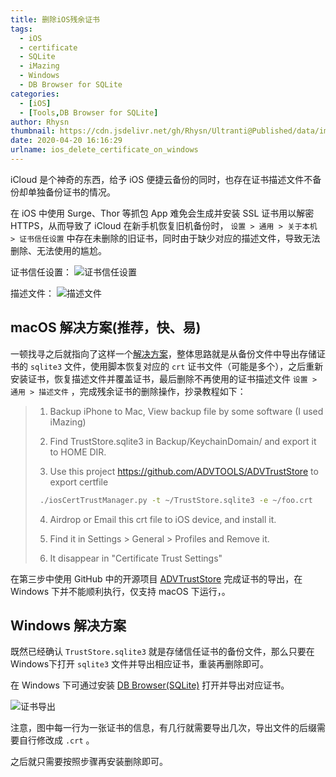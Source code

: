 ```yaml
---
title: 删除iOS残余证书
tags:
  - iOS
  - certificate
  - SQLite
  - iMazing
  - Windows
  - DB Browser for SQLite
categories:
  - [iOS]
  - [Tools,DB Browser for SQLite]
author: Rhysn
thumbnail: https://cdn.jsdelivr.net/gh/Rhysn/Ultranti@Published/data/img/20200420/certificate/thumbnail.jpg
date: 2020-04-20 16:16:29
urlname: ios_delete_certificate_on_windows
---
```


iCloud 是个神奇的东西，给予 iOS 便捷云备份的同时，也存在证书描述文件不备份却单独备份证书的情况。

在 iOS 中使用 Surge、Thor 等抓包 App 难免会生成并安装 SSL 证书用以解密 HTTPS，从而导致了 iCloud 在新手机恢复旧机备份时， `设置 > 通用 > 关于本机 > 证书信任设置` 中存在未删除的旧证书，同时由于缺少对应的描述文件，导致无法删除、无法使用的尴尬。

证书信任设置：
![证书信任设置](https://cdn.jsdelivr.net/gh/Rhysn/Ultranti@Published/data/img/certificate.jpg)

描述文件：
![描述文件](https://cdn.jsdelivr.net/gh/Rhysn/Ultranti@Published/data/img/profiles.jpg)

## macOS 解决方案(推荐，快、易)

一顿找寻之后就指向了这样一个[解决方案][answer]，整体思路就是从备份文件中导出存储证书的 `sqlite3` 文件，使用脚本恢复对应的 `crt` 证书文件（可能是多个），之后重新安装证书，恢复描述文件并覆盖证书，最后删除不再使用的证书描述文件 `设置 > 通用 > 描述文件` ，完成残余证书的删除操作，抄录教程如下：

> 1. Backup iPhone to Mac, View backup file by some software (I used iMazing)
>
> 2. Find TrustStore.sqlite3 in Backup/KeychainDomain/ and export it to HOME DIR.
> 
> 3. Use this project https://github.com/ADVTOOLS/ADVTrustStore to export certfile
> 
>   ```bash
>    ./iosCertTrustManager.py -t ~/TrustStore.sqlite3 -e ~/foo.crt
>   ```
> 
>4. Airdrop or Email this crt file to iOS device, and install it.
> 
> 5. Find it in Settings > General > Profiles and Remove it.
> 
>6. It disappear in "Certificate Trust Settings"

在第三步中使用 GitHub 中的开源项目 [ADVTrustStore][advtruststore] 完成证书的导出，在 Windows 下并不能顺利执行，仅支持 macOS 下运行，。

## Windows 解决方案

既然已经确认 `TrustStore.sqlite3` 就是存储信任证书的备份文件，那么只要在Windows下打开 `sqlite3` 文件并导出相应证书，重装再删除即可。

在 Windows 下可通过安装 [DB Browser(SQLite)][dbbrowser] 打开并导出对应证书。

![证书导出](https://cdn.jsdelivr.net/gh/Rhysn/Ultranti@Published/data/img/sqlite3.jpg)

注意，图中每一行为一张证书的信息，有几行就需要导出几次，导出文件的后缀需要自行修改成 `.crt` 。

之后就只需要按照步骤再安装删除即可。

[dbbrowser]: https://sqlitebrowser.org

[ answer ]: https://apple.stackexchange.com/questions/300203/how-can-i-delete-a-certificate-that-got-restored-from-a-backup-under-ios-10-11

[advtruststore]: https://github.com/ADVTOOLS/ADVTrustStore
